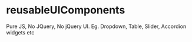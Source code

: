 # reusableUIComponents
Pure JS, No JQuery, No jQuery UI. Eg. Dropdown, Table, Slider, Accordion widgets etc 
